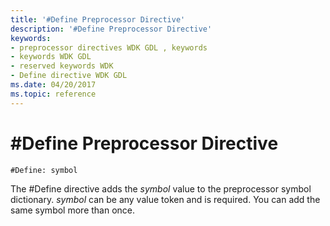 ```yaml
---
title: '#Define Preprocessor Directive'
description: '#Define Preprocessor Directive'
keywords:
- preprocessor directives WDK GDL , keywords
- keywords WDK GDL
- reserved keywords WDK
- Define directive WDK GDL
ms.date: 04/20/2017
ms.topic: reference
---
```


# \#Define Preprocessor Directive

```GDL
#Define: symbol
```

The \#Define directive adds the *symbol* value to the preprocessor symbol dictionary. *symbol* can be any value token and is required. You can add the same symbol more than once.
